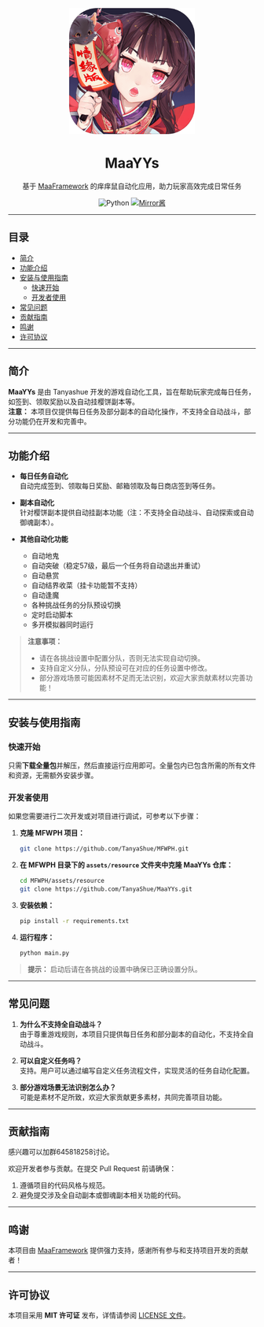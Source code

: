 <div align="center">
  <img src="app/logo.png" alt="MaaYYs Logo" width="256" height="256" />
  <h1>MaaYYs</h1>
  <p>基于 <a href="https://github.com/MaaXYZ/MaaFramework" target="_blank">MaaFramework</a> 的痒痒鼠自动化应用，助力玩家高效完成日常任务</p>
  <p>
    <img src="https://img.shields.io/badge/Python-3776AB?logo=python&logoColor=white" alt="Python" />
    <a href="https://mirrorchyan.com/zh/projects" target="_blank">
      <img src="https://img.shields.io/badge/Mirror%E9%85%B1-%239af3f6?logo=countingworkspro&logoColor=4f46e5" alt="Mirror酱" />
    </a>
  </p>
</div>  

---

## 目录
- [简介](#简介)
- [功能介绍](#功能介绍)
- [安装与使用指南](#安装与使用指南)
  - [快速开始](#快速开始)
  - [开发者使用](#开发者使用)
- [常见问题](#常见问题)
- [贡献指南](#贡献指南)
- [鸣谢](#鸣谢)
- [许可协议](#许可协议)

---

## 简介

**MaaYYs** 是由 Tanyashue 开发的游戏自动化工具，旨在帮助玩家完成每日任务，如签到、领取奖励以及自动挂樱饼副本等。  
**注意：** 本项目仅提供每日任务及部分副本的自动化操作，不支持全自动战斗，部分功能仍在开发和完善中。

---

## 功能介绍

- **每日任务自动化**  
  自动完成签到、领取每日奖励、邮箱领取及每日商店签到等任务。

- **副本自动化**  
  针对樱饼副本提供自动挂副本功能（注：不支持全自动战斗、自动探索或自动御魂副本）。

- **其他自动化功能**
  - 自动地鬼
  - 自动突破（稳定57级，最后一个任务将自动退出并重试）
  - 自动悬赏
  - 自动结界收菜（挂卡功能暂不支持）
  - 自动逢魔
  - 各种挑战任务的分队预设切换
  - 定时启动脚本
  - 多开模拟器同时运行

> **注意事项：**  
> - 请在各挑战设置中配置分队，否则无法实现自动切换。  
> - 支持自定义分队，分队预设可在对应的任务设置中修改。  
> - 部分游戏场景可能因素材不足而无法识别，欢迎大家贡献素材以完善功能！

---

## 安装与使用指南

### 快速开始

只需**下载全量包**并解压，然后直接运行应用即可。全量包内已包含所需的所有文件和资源，无需额外安装步骤。


### 开发者使用

如果您需要进行二次开发或对项目进行调试，可参考以下步骤：

1. **克隆 MFWPH 项目：**
   ```bash
   git clone https://github.com/TanyaShue/MFWPH.git
   ```

2. **在 MFWPH 目录下的 `assets/resource` 文件夹中克隆 MaaYYs 仓库：**
   ```bash
   cd MFWPH/assets/resource
   git clone https://github.com/TanyaShue/MaaYYs.git
   ```

3. **安装依赖：**
   ```bash
   pip install -r requirements.txt
   ```

4. **运行程序：**
   ```bash
   python main.py
   ```

> **提示：** 启动后请在各挑战的设置中确保已正确设置分队。

---

## 常见问题

1. **为什么不支持全自动战斗？**  
   由于尊重游戏规则，本项目只提供每日任务和部分副本的自动化，不支持全自动战斗。

2. **可以自定义任务吗？**  
   支持。用户可以通过编写自定义任务流程文件，实现灵活的任务自动化配置。

3. **部分游戏场景无法识别怎么办？**  
   可能是素材不足所致，欢迎大家贡献更多素材，共同完善项目功能。

---

## 贡献指南

感兴趣可以加群645818258讨论。

欢迎开发者参与贡献。在提交 Pull Request 前请确保：

1. 遵循项目的代码风格与规范。
2. 避免提交涉及全自动副本或御魂副本相关功能的代码。

---

## 鸣谢

本项目由 [MaaFramework](https://github.com/MaaXYZ/MaaFramework) 提供强力支持，感谢所有参与和支持项目开发的贡献者！

---

## 许可协议

本项目采用 **MIT 许可证** 发布，详情请参阅 [LICENSE 文件](LICENSE)。

